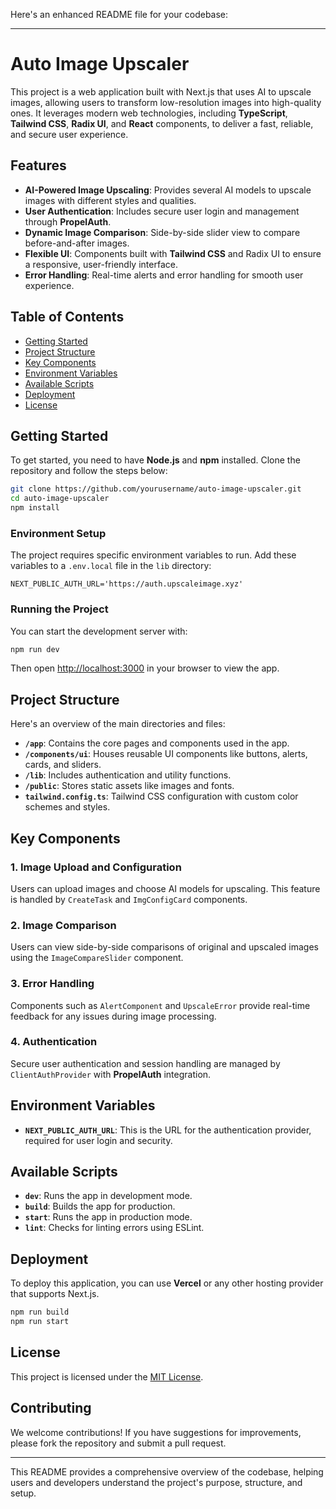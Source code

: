 Here's an enhanced README file for your codebase:

---

# Auto Image Upscaler

This project is a web application built with Next.js that uses AI to upscale images, allowing users to transform low-resolution images into high-quality ones. It leverages modern web technologies, including **TypeScript**, **Tailwind CSS**, **Radix UI**, and **React** components, to deliver a fast, reliable, and secure user experience.

## Features

- **AI-Powered Image Upscaling**: Provides several AI models to upscale images with different styles and qualities.
- **User Authentication**: Includes secure user login and management through **PropelAuth**.
- **Dynamic Image Comparison**: Side-by-side slider view to compare before-and-after images.
- **Flexible UI**: Components built with **Tailwind CSS** and Radix UI to ensure a responsive, user-friendly interface.
- **Error Handling**: Real-time alerts and error handling for smooth user experience.

## Table of Contents

- [Getting Started](#getting-started)
- [Project Structure](#project-structure)
- [Key Components](#key-components)
- [Environment Variables](#environment-variables)
- [Available Scripts](#available-scripts)
- [Deployment](#deployment)
- [License](#license)

## Getting Started

To get started, you need to have **Node.js** and **npm** installed. Clone the repository and follow the steps below:

```bash
git clone https://github.com/yourusername/auto-image-upscaler.git
cd auto-image-upscaler
npm install
```

### Environment Setup

The project requires specific environment variables to run. Add these variables to a `.env.local` file in the `lib` directory:

```plaintext
NEXT_PUBLIC_AUTH_URL='https://auth.upscaleimage.xyz'
```

### Running the Project

You can start the development server with:

```bash
npm run dev
```

Then open [http://localhost:3000](http://localhost:3000) in your browser to view the app.

## Project Structure

Here's an overview of the main directories and files:

- **`/app`**: Contains the core pages and components used in the app.
- **`/components/ui`**: Houses reusable UI components like buttons, alerts, cards, and sliders.
- **`/lib`**: Includes authentication and utility functions.
- **`/public`**: Stores static assets like images and fonts.
- **`tailwind.config.ts`**: Tailwind CSS configuration with custom color schemes and styles.

## Key Components

### 1. Image Upload and Configuration
Users can upload images and choose AI models for upscaling. This feature is handled by `CreateTask` and `ImgConfigCard` components.

### 2. Image Comparison
Users can view side-by-side comparisons of original and upscaled images using the `ImageCompareSlider` component.

### 3. Error Handling
Components such as `AlertComponent` and `UpscaleError` provide real-time feedback for any issues during image processing.

### 4. Authentication
Secure user authentication and session handling are managed by `ClientAuthProvider` with **PropelAuth** integration.

## Environment Variables

- **`NEXT_PUBLIC_AUTH_URL`**: This is the URL for the authentication provider, required for user login and security.

## Available Scripts

- **`dev`**: Runs the app in development mode.
- **`build`**: Builds the app for production.
- **`start`**: Runs the app in production mode.
- **`lint`**: Checks for linting errors using ESLint.

## Deployment

To deploy this application, you can use **Vercel** or any other hosting provider that supports Next.js.

```bash
npm run build
npm run start
```

## License

This project is licensed under the [MIT License](LICENSE).

## Contributing

We welcome contributions! If you have suggestions for improvements, please fork the repository and submit a pull request.

---

This README provides a comprehensive overview of the codebase, helping users and developers understand the project's purpose, structure, and setup.